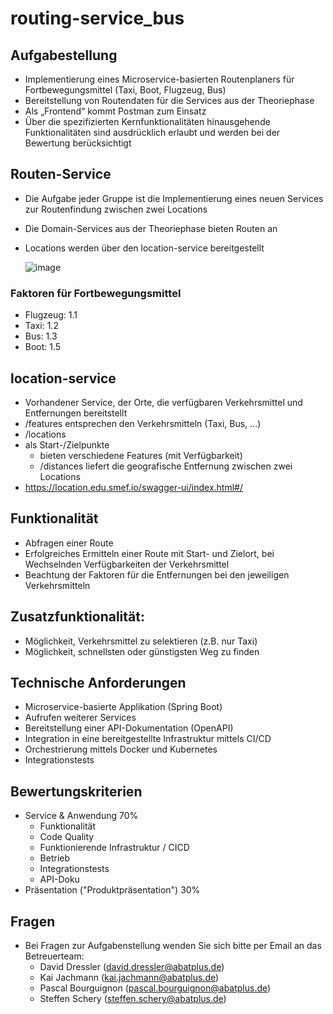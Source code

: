 # routing-service_bus

## Aufgabestellung
- Implementierung eines Microservice-basierten Routenplaners für Fortbewegungsmittel (Taxi, Boot, Flugzeug, Bus)
- Bereitstellung von Routendaten für die Services aus der Theoriephase
- Als „Frontend“ kommt Postman zum Einsatz
- Über die spezifizierten Kernfunktionalitäten hinausgehende Funktionalitäten sind ausdrücklich erlaubt und werden bei der Bewertung berücksichtigt

## Routen-Service
- Die Aufgabe jeder Gruppe ist die Implementierung eines neuen Services zur Routenfindung zwischen zwei Locations
- Die Domain-Services aus der Theoriephase bieten Routen an
- Locations werden über den location-service bereitgestellt

  ![image](https://github.com/abatplus-vl-htw-wise-2324/routing-service_ship/assets/138193083/bab0b0e7-1f5c-4719-97dd-ec3fbd1c16ca)

### Faktoren für Fortbewegungsmittel
- Flugzeug: 1.1
- Taxi: 1.2
- Bus: 1.3
- Boot: 1.5

## location-service
- Vorhandener Service, der Orte, die verfügbaren Verkehrsmittel und Entfernungen bereitstellt
- /features entsprechen den Verkehrsmitteln (Taxi, Bus, …)
- /locations 
-  als Start-/Zielpunkte
    - bieten verschiedene Features (mit Verfügbarkeit)
    - /distances liefert die geografische Entfernung zwischen zwei Locations
- https://location.edu.smef.io/swagger-ui/index.html#/

## Funktionalität
- Abfragen einer Route
- Erfolgreiches Ermitteln einer Route mit Start- und Zielort, bei Wechselnden Verfügbarkeiten der Verkehrsmittel
- Beachtung der Faktoren für die Entfernungen bei den jeweiligen Verkehrsmitteln
## Zusatzfunktionalität:
- Möglichkeit, Verkehrsmittel zu selektieren (z.B. nur Taxi)
- Möglichkeit, schnellsten oder günstigsten Weg zu finden

## Technische Anforderungen
- Microservice-basierte Applikation (Spring Boot)
- Aufrufen weiterer Services 
- Bereitstellung einer API-Dokumentation (OpenAPI)
- Integration in eine bereitgestellte Infrastruktur mittels CI/CD
- Orchestrierung mittels Docker und Kubernetes
- Integrationstests

## Bewertungskriterien
- Service & Anwendung 70%
    - Funktionalität
    - Code Quality
    - Funktionierende Infrastruktur / CICD
    - Betrieb
    - Integrationstests
    - API-Doku
- Präsentation ("Produktpräsentation") 30%

## Fragen
- Bei Fragen zur Aufgabenstellung wenden Sie sich bitte per Email an das Betreuerteam:
    - David Dressler (david.dressler@abatplus.de)
    - Kai Jachmann (kai.jachmann@abatplus.de)
    - Pascal Bourguignon (pascal.bourguignon@abatplus.de)
    - Steffen Schery (steffen.schery@abatplus.de)   

